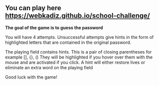 You can play here https://webkadiz.github.io/school-challenge/
---

**The goal of the game is to guess the password**

You will have 4 attempts. Unsuccessful attempts give hints in the form of highlighted letters that are contained in the original password.

The playing field contains hints. This is a pair of closing parentheses for example [], {}, ()
They will be highlighted if you hover over them with the mouse and are activated if you click.
A hint will either restore lives or eliminate an extra word on the playing field

Good luck with the game!
